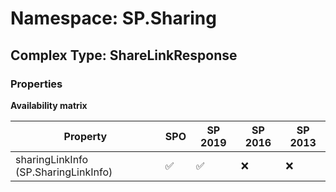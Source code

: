 # Namespace: SP.Sharing

## Complex Type: ShareLinkResponse

### Properties

**Availability matrix**

Property | SPO | SP 2019 | SP 2016 | SP 2013
----------|-----|---------|---------|--------
sharingLinkInfo (SP.SharingLinkInfo) | ✅ | ✅ | ❌ | ❌
